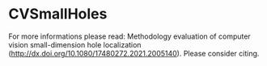 # CVSmallHoles

For more informations please read: Methodology evaluation of computer vision small-dimension hole localization (http://dx.doi.org/10.1080/17480272.2021.2005140).
Please consider citing.
